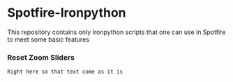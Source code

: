 # Spotfire-Ironpython
This repository contains only Ironpython scripts that one can use in Spotfire to meet some basic features  


### Reset Zoom Sliders
```
Right here so that text come as it is 
```

